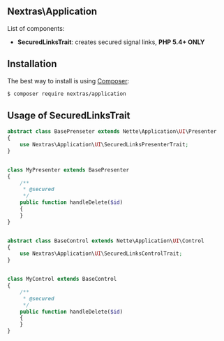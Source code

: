 ## Nextras\Application
List of components:
- **SecuredLinksTrait**: creates secured signal links, **PHP 5.4+ ONLY**

## Installation

The best way to install is using [Composer](http://getcomposer.org/):

```sh
$ composer require nextras/application
```

## Usage of SecuredLinksTrait

```php
abstract class BasePrenseter extends Nette\Application\UI\Presenter
{
	use Nextras\Application\UI\SecuredLinksPresenterTrait;
}


class MyPresenter extends BasePresenter
{
	/**
	 * @secured
	 */
	public function handleDelete($id)
	{
	}
}


abstract class BaseControl extends Nette\Application\UI\Control
{
	use Nextras\Application\UI\SecuredLinksControlTrait;
}


class MyControl extends BaseControl
{
	/**
	 * @secured
	 */
	public function handleDelete($id)
	{
	}
}
```
